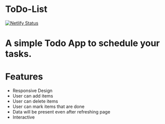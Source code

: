 # ToDo-List
[![Netlify Status](https://api.netlify.com/api/v1/badges/693cd849-1f88-40d9-98cd-c778ce44d966/deploy-status)](https://app.netlify.com/sites/shehacks-todo-app/deploys)

# A simple Todo App to schedule your tasks.

# Features
* Responsive Design
* User can add items
* User can delete items
* User can mark items that are done
* Data will be present even after refreshing page
* Interactive


